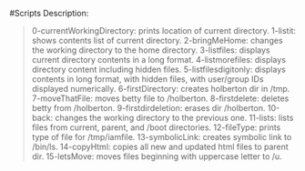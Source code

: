 #Scripts Description:

>0-currentWorkingDirectory: prints location of current directory.
>1-listit: shows contents list of current directory.
>2-bringMeHome: changes the working directory to the home directory.
>3-listfiles: displays current directory contents in a long format.
>4-listmorefiles: displays directory content including hidden files.
>5-listfilesdigitonly: displays contents in long format, with hidden files, with user/group IDs displayed numerically.
>6-firstDirectory: creates holberton dir in /tmp.
>7-moveThatFile: moves betty file to /holberton.
>8-firstdelete: deletes betty from /holberton.
>9-firstdirdeletion: erases dir /holberton.
>10-back: changes the working directory to the previous one.
>11-lists: lists files from current, parent, and /boot directories.
>12-fileType: prints type of file for /tmp/iamfile.
>13-symbolicLink: creates symbolic link to /bin/ls.
>14-copyHtml: copies all new and updated html files to parent dir.
>15-letsMove: moves files beginning with uppercase letter to /u.
